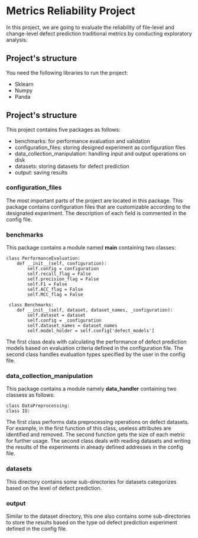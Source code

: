 # Metrics Reliability Project

In this project, we are going to evaluate the reliability of file-level and change-level defect prediction traditional metrics by conducting exploratory analysis.

## Project's structure
You need the following libraries to run the project:

- Sklearn
- Numpy
- Panda

## Project's structure

This project contains five packages as follows:
- benchmarks: for performance evaluation  and validation
- configuration_files: storing designed experiment as configuration files 
- data_collection_manipulation: handling input and output operations on disk
- datasets: storing datasets for defect prediction
- output: saving results

### configuration_files
The most important parts of the project are located in this package. This package contains configuration files that are customizable according to the designated experiment. The description of each field is commented in the config file.

### benchmarks
This package contains a module named **__main__** containing two classes:
```
class PerformanceEvaluation:
    def __init__(self, configuration):
        self.config = configuration
        self.recall_flag = False
        self.precision_flag = False
        self.F1 = False
        self.ACC_flag = False
        self.MCC_flag = False
        
 class Benchmarks:
    def __init__(self, dataset, dataset_names, _configuration):
        self.dataset = dataset
        self.config = _configuration
        self.dataset_names = dataset_names
        self.model_holder = self.config['defect_models']
```
The first class deals with calculating the performance of defect prediction models based on evaluation criteria defined in the configuration file. The second class handles evaluation types specified by the user in the config file.

### data_collection_manipulation
This package contains a module namely **data_handler** containing two classess as follows:
```
class DataPreprocessing:
class IO:
```
The first class performs data preprocessing operations on defect datasets. For example, in the first function of this class, useless attributes are identified and removed. The second function gets the size of each metric for further usage. The second class deals with reading datasets and writing the results of the experiments in already defined addresses in the config file.

### datasets
This directory contains some sub-directories for datasets categorizes based on the level of defect prediction. 
### output
Similar to the dataset directory, this one also contains some sub-directories to store the results based on the type od defect prediction experiment defined in the config file.
